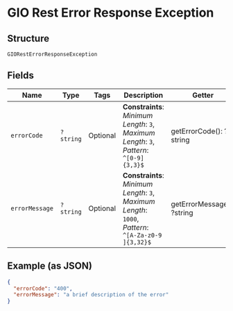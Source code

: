 
# GIO Rest Error Response Exception

## Structure

`GIORestErrorResponseException`

## Fields

| Name | Type | Tags | Description | Getter | Setter |
|  --- | --- | --- | --- | --- | --- |
| `errorCode` | `?string` | Optional | **Constraints**: *Minimum Length*: `3`, *Maximum Length*: `3`, *Pattern*: `^[0-9]{3,3}$` | getErrorCode(): ?string | setErrorCode(?string errorCode): void |
| `errorMessage` | `?string` | Optional | **Constraints**: *Minimum Length*: `3`, *Maximum Length*: `1000`, *Pattern*: `^[A-Za-z0-9 ]{3,32}$` | getErrorMessage(): ?string | setErrorMessage(?string errorMessage): void |

## Example (as JSON)

```json
{
  "errorCode": "400",
  "errorMessage": "a brief description of the error"
}
```


